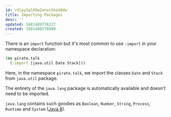 ```yaml
---
id: rdlpy5ql69w2onschha10dw
title: Importing Packages
desc: ''
updated: 1681489776227
created: 1681400376889
---
```

There is an `import` function but it's most common to use `:import` in your namespace declaration:

```clojure
(ns pirate.talk
  (:import [java.util Date Stack]))
```

Here, in the namespace `pirate.talk`, we import the classes `Date` and `Stack` from `java.util` package. 

The entirety of the `java.lang` package is automatically available and doesn't need to be imported. 

`java.lang` contains such goodies as `Boolean`, `Number`, `String`, `Process`, `Runtime` and `System` ([Java 8](https://docs.oracle.com/javase/8/docs/api/java/lang/package-summary.html)).